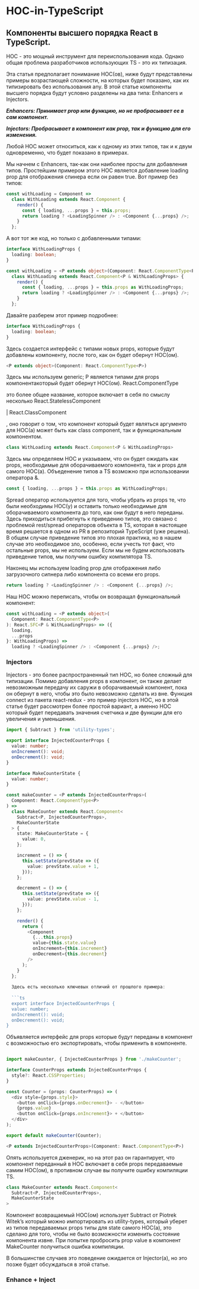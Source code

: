 # HOC-in-TypeScript

Компоненты высшего порядка React в TypeScript.
-----------------------------------

HOC - это мощный инструмент для переиспользования кода. Однако общая проблема разработчиков использующих TS - это их типизация.

Эта статья предполагает понимание HOC(ов), ниже будут представлены примеры возрастающей сложности, на которых будет показано, как их типизировать без использования any. В этой статье компоненты высшего порядка будут условно разделены на два типа: Enhancers и Injectors.

***Enhancers: Принимает prop или функцию, но не пробрасывает ее в сам компонент.***

***Injectors: Пробрасывает в компонент как prop, так и функцию для его изменения.***

Любой HOC может относиться, как к одному из этих типов, так и к двум одновременно, что будет показано в примерах.



Мы начнем с  Enhancers, так-как они наиболее просты для добавления типов. Простейшим примером этого HOC является добавление loading prop для отображения спинера если он равен true. Вот пример без типов:

```js
const withLoading = Component =>
  class WithLoading extends React.Component {
    render() {
      const { loading, ...props } = this.props;
      return loading ? <LoadingSpinner /> : <Component {...props} />;
    }
  };
```

А вот тот же код, но только с добавленными типами: 


```ts
interface WithLoadingProps {
  loading: boolean;
}

const withLoading = <P extends object>(Component: React.ComponentType<P>) =>
  class WithLoading extends React.Component<P & WithLoadingProps> {
    render() {
      const { loading, ...props } = this.props as WithLoadingProps;
      return loading ? <LoadingSpinner /> : <Component {...props} />;
    }
  };

```

Давайте разберем этот пример подробнее:

```ts
interface WithLoadingProps {
  loading: boolean;
}
```

Здесь создается интерфейс с типами новых props, которые будут добавлены компоненту, после того, как он будет обернут HOC(ом).

```ts
<P extends object>(Component: React.ComponentType<P>)
```

Здесь мы используем generic; P является типами для props компонентакоторый будет обернут HOC(ом). React.ComponentType<P> это более общее название, которое включает в себя по смыслу несколько React.StatelessComponent<P> | React.ClassComponent<P>, оно говорит о том, что компонент который будет являться аргументо для HOC(а) может быть как class component, так и функциональным компонентом.
 

```ts 
class WithLoading extends React.Component<P & WithLoadingProps>
```

Здесь мы определяем HOC и указываем, что он будет ожидать как props, необходимые для оборачиваемого компонента, так и props для самого HOC(a). Объеденение типов а TS возможно при использовании оператора &.

```ts
const { loading, ...props } = this.props as WithLoadingProps;
```

Spread оператор используется для того, чтобы убрать из props те, что были необходимы HOC(у) и оставить только необходимые для оборачиваемого компонента до того, как они будут в него переданы. Здесь приходиться прибегнуть к приведению типов, это связано с проблемой  rest/spread операторов объекта в TS, которая в настоящее время решается в одном из PR в репозиторий TypeScript (уже решена).  В общем случае приведение типов это плохая практика, но в нашем случае это необходимое зло, особенно, если учесть тот факт, что остальные props, мы не используем. Если мы не будем использовать приведение типов, мы получим ошибку компилятора TS.

Наконец мы используем loading prop для отображения либо загрузочного сипнера либо компонента со всеми его props.

```ts
return loading ? <LoadingSpinner /> : <Component {...props} />;
```

Наш HOC можно переписать, чтобы он возвращал функциональный компонент: 

```ts
const withLoading = <P extends object>(
  Component: React.ComponentType<P>
): React.SFC<P & WithLoadingProps> => ({
  loading,
  ...props
}: WithLoadingProps) =>
  loading ? <LoadingSpinner /> : <Component {...props} />;
```

### Injectors


Injectors - это более распространенный тип HOC, но более сложный для типизации. Помимо добавления props в компонент, он также делает невозможным передачу их саружи в оборачиваемый компонент, пока он обернут в него, чтобы это было невозможно сделать из вне. Функция connect из пакета react-redux - это пример injectors HOC, но в этой статье будет рассмотрен более простой вариант, а именно HOC который будет передавать значения счетчика и две функции для его увеличения и уменьшения. 


```ts
import { Subtract } from 'utility-types';

export interface InjectedCounterProps {
  value: number;
  onIncrement(): void;
  onDecrement(): void;
}

interface MakeCounterState {
  value: number;
}

const makeCounter = <P extends InjectedCounterProps>(
  Component: React.ComponentType<P>
) =>
  class MakeCounter extends React.Component<
    Subtract<P, InjectedCounterProps>,
    MakeCounterState
  > {
    state: MakeCounterState = {
      value: 0,
    };

    increment = () => {
      this.setState(prevState => ({
        value: prevState.value + 1,
      }));
    };

    decrement = () => {
      this.setState(prevState => ({
        value: prevState.value - 1,
      }));
    };

    render() {
      return (
        <Component
          {...this.props}
          value={this.state.value}
          onIncrement={this.increment}
          onDecrement={this.decrement}
        />
      );
    }
  };
  
  Здесь есть несколько ключевых отличий от прошлого примера:
  
  ```ts
  export interface InjectedCounterProps {  
  value: number;  
  onIncrement(): void;  
  onDecrement(): void;
}
```

Объявляется интерфейс для props которые будут переданы в компонент с возможностью его экспортировать, чтобы  применить в компоненте.

```ts

import makeCounter, { InjectedCounterProps } from './makeCounter';

interface CounterProps extends InjectedCounterProps {
  style?: React.CSSProperties;
}

const Counter = (props: CounterProps) => (
  <div style={props.style}>
    <button onClick={props.onDecrement}> - </button>
    {props.value}
    <button onClick={props.onIncrement}> + </button>
  </div>
);

export default makeCounter(Counter);
```

```ts
<P extends InjectedCounterProps>(Component: React.ComponentType<P>)
```

Опять используется дженерик, но на этот раз он гарантирует, что компонент переданный в HOC включает в себя props передаваемые самим HOC(ом), в противном случае вы получите ошибку компиляции TS.

```ts
class MakeCounter extends React.Component<
  Subtract<P, InjectedCounterProps>,    
  MakeCounterState  
>
```

Компонент возвращаемый HOC(ом) использует Subtract от Piotrek Witek’s который можно импортировать из  utility-types, который уберет из типов передаваемых props типы для state самого HOC(а), это сделано для того, чтобы не было возможности изменить состояние компонента извне. При попытке пробросить prop value в компонент  MakeCounter получиться ошибка компиляции.

В большинстве случаев это поведение ожидается от Injector(а), но это позже будет обсуждаться в этой статье.

### Enhance + Inject
